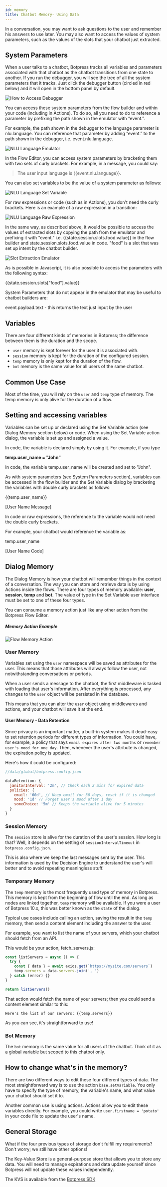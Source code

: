 ```yaml
---
id: memory
title: Chatbot Memory- Using Data
---
```


In a conversation, you may want to ask questions to the user and remember his answers to use later. You may also want to access the values of system parameters, such as the values of the slots that your chatbot just extracted.

## System Parameters

When a user talks to a chatbot, Botpress tracks all variables and parameters associated with that chatbot as the chatbot transitions from one state to another. If you run the debugger, you will see the tree of all the system parameters that it tracks. Just click the debugger button (circled in red below) and it will open in the bottom panel by default.

![How to Access Debugger](../assets/access-debugger.png)

You can access these system parameters from the flow builder and within your code (including in Actions). To do so, all you need to do to reference a parameter by prefixing the path shown in the emulator with “event.”.

For example, the path shown in the debugger to the language parameter is nlu.language. You can reference that parameter by adding “event.” to the path shown in the debugger, i.e. event.nlu.language.

![NLU Language Emulator](../assets/nlu-emulator.png)

In the Flow Editor, you can access system parameters by bracketing them with two sets of curly brackets. For example, in a message, you could say:

> The user input language is {{event.nlu.language}}.

You can also set variables to be the value of a system parameter as follows:

![NLU Language Set Variable](../assets/nlu-variable.png)

For raw expressions or code (such as in Actions), you don't need the curly brackets. Here is an example of a raw expression in a transition:

![NLU Language Raw Expression](../assets/nlu-raw-expression.png)

In the same way, as described above, it would be possible to access the values of extracted slots by copying the path from the emulator and prefixing it with "event." i.e. {{state.session.slots.food.value}} in the flow builder and state.session.slots.food.value in code. "food" is a slot that was set up intent by the chatbot builder.

![Slot Extraction Emulator](../assets/slot-extraction-emulator.png)

As is possible in Javascript, it is also possible to access the parameters with the following syntax:

{{state.session.slots["food"].value}}

System Parameters that do not appear in the emulator that may be useful to chatbot builders are:

event.payload.text - this returns the text just input by the user


## Variables

There are four different kinds of memories in Botpress; the difference between them is the duration and the scope.

- `user` memory is kept forever for the user it is associated with.
- `session` memory is kept for the duration of the configured session.
- `temp` memory is only kept for the duration of the flow.
- `bot` memory is the same value for all users of the same chatbot.

## Common Use Case

Most of the time, you will rely on the `user` and `temp` type of memory. The temp memory is only alive for the duration of a flow.

## Setting and accessing variables

Variables can be set up or declared using the Set Variable action (see Dialog Memory section below) or code. When using the Set Variable action dialog, the variable is set up and assigned a value.

In code, the variable is declared simply by using it. For example, if you type

**temp.user_name = "John"**

In code, the variable temp.user_name will be created and set to "John".

As with system parameters (see System Parameters section), variables can be accessed in the flow builder and the Set Variable dialog by bracketing the variables with double curly brackets as follows:

{{temp.user_name}}

[User Name Message]

In code or raw expressions, the reference to the variable would not need the double curly brackets.

For example, your chatbot would reference the variable as:

temp.user_name

[User Name Code]

## Dialog Memory

The Dialog Memory is how your chatbot will remember things in the context of a conversation. The way you can store and retrieve data is by using Actions inside the flows. There are four types of memory available: **user**, **session**, **temp** and **bot**. The value of type in the Set Variable user interface must be set to one of these four types.

You can consume a memory action just like any other action from the Botpress Flow Editor.

##### Memory Action Example

![Flow Memory Action](../assets/flow-memory-action.png)

### User Memory

Variables set using the `user` namespace will be saved as attributes for the user. This means that those attributes will always follow the user, not notwithstanding conversations or periods.

When a user sends a message to the chatbot, the first middleware is tasked with loading that user's information. After everything is processed, any changes to the `user` object will be persisted in the database.

This means that you can alter the `user` object using middlewares and actions, and your chatbot will save it at the end.

#### User Memory - Data Retention

Since privacy is an important matter, a built-in system makes it dead-easy to set retention periods for different types of information. You could have, for example, a policy that says `email expires after two months` or `remember user's mood for one day`. Then, whenever the user's attribute is changed, the expiration policy is updated.

Here's how it could be configured:

```js
//data/global/botpress.config.json

dataRetention: {
  janitorInterval: '2m', // Check each 2 mins for expired data
  policies: {
    email: '60d', // Keep email for 30 days, reset if it is changed
    mood: '1d' // Forget user's mood after 1 day
    someChoice: '5m' // Keeps the variable alive for 5 minutes
  }
}
```

### Session Memory

The `session` store is alive for the duration of the user's session. How long is that? Well, it depends on the setting of `sessionIntervalTimeout` in `botpress.config.json`.

This is also where we keep the last messages sent by the user. This information is used by the Decision Engine to understand the user's will better and to avoid repeating meaningless stuff.

### Temporary Memory

The `temp` memory is the most frequently used type of memory in Botpress. This memory is kept from the beginning of flow until the end. As long as nodes are linked together, `temp` memory will be available. If you were a user of Botpress 10.x, this was better known as the `state` of the dialog.

Typical use cases include calling an action, saving the result in the `temp` memory, then send a content element including the answer to the user.

For example, you want to list the name of your servers, which your chatbot should fetch from an API.

This would be your action, fetch_servers.js:

```js
const listServers = async () => {
  try {
    const { data } = await axios.get(`https://mysite.com/servers`)
    temp.servers = data.servers.join(', ')
  } catch (error) {}
}

return listServers()
```

That action would fetch the name of your servers; then you could send a content element similar to this:

`Here's the list of our servers: {{temp.servers}}`

As you can see, it's straightforward to use!

### Bot Memory

The `bot` memory is the same value for all users of the chatbot. Think of it as a global variable but scoped to this chatbot only.

## How to change what's in the memory?

There are two different ways to edit these four different types of data. The most straightforward way is to use the action `base.setVariable`. You only have to specify the type of memory, the variable's name, and what value your chatbot should set it to.

Another common use is using actions. Actions allow you to edit these variables directly. For example, you could write `user.firstname = 'potato'` in your code file to update the user's name.

## General Storage

What if the four previous types of storage don't fulfill my requirements? Don't worry; we still have other options!

The Key-Value Store is a general-purpose store that allows you to store any data. You will need to manage expirations and data update yourself since Botpress will not update these values independently.

The KVS is available from the [Botpress SDK](https://botpress.com/reference/modules/_botpress_sdk_.kvs.html)

